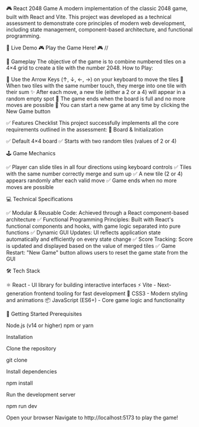 🎮 React 2048 Game
A modern implementation of the classic 2048 game, built with React and Vite. This project was developed as a technical assessment to demonstrate core principles of modern web development, including state management, component-based architecture, and functional programming.

🚀 Live Demo
🎮 Play the Game Here! 🎮
//

🎯 Gameplay
The objective of the game is to combine numbered tiles on a 4×4 grid to create a tile with the number 2048.
How to Play:

🎹 Use the Arrow Keys (↑, ↓, ←, →) on your keyboard to move the tiles
🔢 When two tiles with the same number touch, they merge into one tile with their sum
✨ After each move, a new tile (either a 2 or a 4) will appear in a random empty spot
🏁 The game ends when the board is full and no more moves are possible
🔄 You can start a new game at any time by clicking the New Game button


✅ Features Checklist
This project successfully implements all the core requirements outlined in the assessment:
🎲 Board & Initialization

✅ Default 4×4 board
✅ Starts with two random tiles (values of 2 or 4)

🕹️ Game Mechanics

✅ Player can slide tiles in all four directions using keyboard controls
✅ Tiles with the same number correctly merge and sum up
✅ A new tile (2 or 4) appears randomly after each valid move
✅ Game ends when no more moves are possible

💻 Technical Specifications

✅ Modular & Reusable Code: Achieved through a React component-based architecture
✅ Functional Programming Principles: Built with React's functional components and hooks, with game logic separated into pure functions
✅ Dynamic GUI Updates: UI reflects application state automatically and efficiently on every state change
✅ Score Tracking: Score is updated and displayed based on the value of merged tiles
✅ Game Restart: "New Game" button allows users to reset the game state from the GUI


🛠️ Tech Stack

⚛️ React - UI library for building interactive interfaces
⚡ Vite - Next-generation frontend tooling for fast development
🎨 CSS3 - Modern styling and animations
📦 JavaScript (ES6+) - Core game logic and functionality


🚀 Getting Started
Prerequisites

Node.js (v14 or higher)
npm or yarn

Installation

Clone the repository

git clone <your-repo-url>

Install dependencies

npm install

Run the development server

npm run dev

Open your browser
Navigate to http://localhost:5173 to play the game!